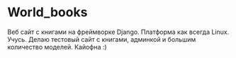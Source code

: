 # World_books
Веб сайт с книгами на фреймворке Django. Платформа как всегда Linux.
Учусь. Делаю тестовый сайт с книгами, админкой и большим количество моделей.
Кайофна :)

